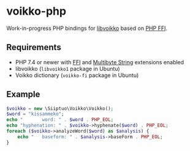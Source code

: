 # voikko-php

Work-in-progress PHP bindings for [libvoikko](https://voikko.puimula.org/) based on [PHP FFI](https://www.php.net/manual/en/book.ffi.php).

## Requirements

- PHP 7.4 or newer with [FFI](https://www.php.net/manual/en/book.ffi.php) and [Multibyte String](https://www.php.net/manual/en/book.mbstring.php) extensions enabled
- libvoikko (`libvoikko1` package in Ubuntu)
- Voikko dictionary (`voikko-fi` package in Ubuntu)

## Example

```php
$voikko = new \Siiptuo\Voikko\Voikko();
$word = "kissammeko";
echo "       word: " . $word . PHP_EOL;
echo "hyphenation: " . $voikko->hyphenate($word) . PHP_EOL;
foreach ($voikko->analyzeWord($word) as $analysis) {
    echo "   baseform: " . $analysis->baseForm . PHP_EOL;
}
```
